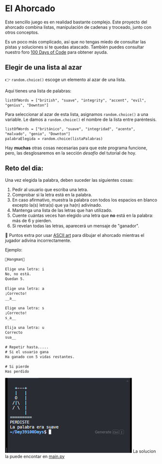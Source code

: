 # El Ahorcado

Este sencillo juego es en realidad bastante complejo. Este proyecto del ahorcado combina listas, manipulación de cadenas y troceado, junto con otros conceptos.

Es un poco más complicado, así que no tengas miedo de consultar las pistas y soluciones si te quedas atascado. También puedes consultar nuestro foro [100 Days of Code](https://ask.replit.com/c/100-days-of-code/30) para obtener ayuda.

## Elegir de una lista al azar

👉 `random.choice()` escoge un elemento al azar de una lista.

Aquí tienes una lista de palabras:

```
listOfWords = ["british", "suave", "integrity", "accent", "evil", "genius", "Downton"]
```

Para seleccionar al azar de esta lista, asignamos `random.choice()` a una variable.  Le damos a `random.choice()` el nombre de la lista entre paréntesis.

```
listOfWords = ["británico", "suave", "integridad", "acento", "malvado", "genio", "Downton"]
palabraElegida = random.choice(listaPalabras)
```

Hay **muchas** otras cosas necesarias para que este programa funcione, pero, las desglosaremos en la sección _desafío_ del tutorial de hoy.

## Reto del dia:
Una vez elegida la palabra, deben suceder las siguientes cosas:

1. Pedir al usuario que escriba una letra.
2. Comprobar si la letra está en la palabra.
3. En caso afirmativo, muestra la palabra con todos los espacios en blanco excepto la(s) letra(s) que ya ha(n) adivinado.
4. Mantenga una lista de las letras que han utilizado.
5. Cuente cuántas veces han elegido una letra que **no** está en la palabra: más de 6 y pierden.
6. Si revelan todas las letras, aparecerá un mensaje de "ganador".


🥳 Puntos extra por usar [ASCII art](https://gist.github.com/chrishorton/8510732aa9a80a03c829b09f12e20d9c) para dibujar el ahorcado mientras el jugador adivina incorrectamente.

Ejemplo:

```
🌟Hangman🌟

Elige una letra: i
No, no está.
Quedan 5.

Elige una letra: a
¡Correcto!
__a__

Elige una letra: s
¡Correcto!
s_a__

Elija una letra: u
Correcto
sua__

# Repetir hasta.....
# Si el usuario gana
Ha ganado con 5 vidas restantes.

# Si pierde
Has perdido
```


![alt text](image.png)
La solucion la puede encontar en [main.py](./main.py)